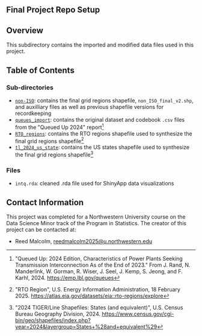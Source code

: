## Final Project Repo Setup

## Overview

This subdirectory contains the imported and modified data files used in this project.

## Table of Contents

### Sub-directories

- [`non-ISO`](non-ISO): contains the final grid regions shapefile, `non_ISO_final_v2.shp`,
and auxilliary files as well as previous shapefile versions for recordkeeping
- [`queues_import`](queues_import): contains the original dataset and codebook `.csv` files from the "Queued Up 2024" report[^1] 
- [`RTO_regions`](RTO_regions): contains the RTO regions shapefile used to synthesize the final grid regions shapefile[^2]
- [`tl_2024_us_state`](tl_20224_us_state): contains the US states shapefile used to synthesize the final grid regions shapefile[^3]

### Files

- `intq.rda`: cleaned .rda file used for ShinyApp data visualizations

## Contact Information

This project was completed for a Northwestern University course on the Data
Science Minor track of the Program in Statistics. The creator of this project
can be contacted at:

- Reed Malcolm, reedmalcolm2025@u.northwestern.edu

[^1]: "Queued Up: 2024 Edition, Characteristics of Power Plants Seeking Transmission Interconnection As of the End of 2023." From J. Rand, N. Manderlink, W. Gorman, R. Wiser, J. Seel, J. Kemp, S. Jeong, and F. Karhl, 2024. <https://emp.lbl.gov/queues>
[^2]: "RTO Region", U.S. Energy Information Administration, 18 February 2025. 
<https://atlas.eia.gov/datasets/eia::rto-regions/explore>
[^3]: "2024 TIGER/Line Shapefiles: States (and equivalent)", U.S. Census Bureau
Geography Division, 2024. <https://www.census.gov/cgi-bin/geo/shapefiles/index.php?year=2024&layergroup=States+%28and+equivalent%29>